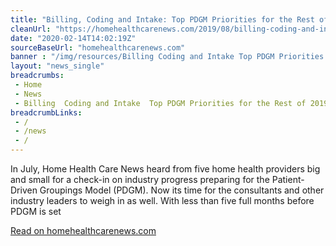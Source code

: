 ```yaml
--- 
title: "Billing, Coding and Intake: Top PDGM Priorities for the Rest of 2019"
cleanUrl: "https://homehealthcarenews.com/2019/08/billing-coding-and-intake-top-pdgm-priorities-for-the-rest-of-2019/"
date: "2020-02-14T14:02:19Z"
sourceBaseUrl: "homehealthcarenews.com"
banner : "/img/resources/Billing Coding and Intake Top PDGM Priorities for the Rest of 2019.png"
layout: "news_single"
breadcrumbs:
 - Home
 - News
 - Billing  Coding and Intake  Top PDGM Priorities for the Rest of 2019
breadcrumbLinks:
 - / 
 - /news
 - / 
---
```

In July, Home Health Care News heard from five home health providers big and small for a check-in on industry progress preparing for the Patient-Driven Groupings Model (PDGM). Now its time for the consultants and other industry leaders to weigh in as well. With less than five full months before PDGM is set  
  
[Read on homehealthcarenews.com](https://homehealthcarenews.com/2019/08/billing-coding-and-intake-top-pdgm-priorities-for-the-rest-of-2019/)
